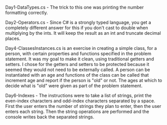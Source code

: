Day1-DataTypes.cs - The trick to this one was printing the number formatting correctly.

Day2-Operators.cs - Since C# is a strongly typed language, you get a completely different answer for this if you don't cast to double when multiplying by the ints. It will keep the result as an int and truncate decimal places.

Day4-ClassesInstances.cs is an exercise in creating a simple class, for a person, with certain properties and functions specified in the problem statement. It was my goal to make it clean, using traditional getters and setters. I chose for the getters and setters to be protected because it seemed they would not need to be externally called. A person can be instantiated with an age and functions of the class can be called that increment age and report if the person is "old" or not. The ages at which to decide what is "old" were given as part of the problem statement. 

Day6-Indexes - The instructions were to take a list of strings, print the even-index characters and odd-index characters separated by a space. First the user enters the number of strings they plan to enter, then the user enters each string. Then the string operations are performed and the console writes back the separated strings.
